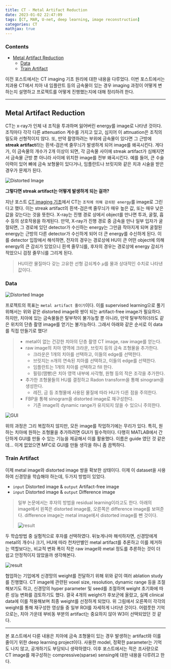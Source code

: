 ```yaml
---
title: CT - Metal Artifact Reduction
date: 2023-01-02 22:47:09
tags: [CT, MAR, U-net, deep learning, image reconstruction]
categories: CT
mathjax: true 
---
```


### Contents
- [Metal Artifact Reduction](#metal-artifact-reduction)
  - [Data](#data)
  - [Train Artifact](#train-artifact)

이전 포스트에서는 CT imaging 기초 원리에 대한 내용을 다루었다. 이번 포스트에서는 치과용 CT에서 치아 내 임플란트 등의 금속물이 있는 경우 imaging 과정이 어떻게 변하는지 설명하고 프로젝트를 어떻게 진행했는지에 대해 정리하려 한다.

---

## Metal Artifact Reduction

CT는 x-ray가 인체 내 조직을 투과하며 잃어버린 energy를 image로 나타낸 것이다. 조직마다 각각 다른 attenuation 계수를 가지고 있고, 심지어 이 attnuation은 조직의 밀도와 선형적이지 않다.
또, 만약 촬영하려는 부위에 금속물이 있다면 그 근방에 **streak artifact**라는 흰색-검은색 줄무늬가 발생하게 되어 image를 왜곡시킨다. 게다가, 이 금속물의 개수가 2개 이상이 되면, 각 금속물 사이에 streak artifact가 심해지면서 금속물 근방 뿐 아니라 사이에 위치한 image를 전부 왜곡시킨다.
예를 들어, 큰 수술 이력이 있어 뼈에 금속 보형물이 있다거나, 임플란트나 브릿지와 같은 치과 시술을 받은 경우가 문제가 된다.

![Distorted Image](resource/ct_mar/distorted_image.png)

**그렇다면 streak artifact는 어떻게 발생하게 되는 걸까?**

지난 포스트 [CT imaging 기초](resource/ct-imaging-basic)에서 CT는 `조직에 의해 감쇠된 energy`를 image로 그린다고 했다. 이는 streak artifact의 흰색-검은색 줄무늬가 매우 높은 값, 또는 매우 낮은 값을 갖는다는 것을 뜻한다.
X-ray는 진행 경로 상에서 object를 만나면 투과, 굴절, 흡수 등의 상호작용을 하게된다. 만약, X-ray가 진행 경로 중 금속을 만나 일부 입자가 굴절되면, 그 경로에 있던 detector가 수신하는 energy는 그만큼 작아지게 되며 굴절된 energy는 근방의 다른 detector가 수신하게 되어 더 큰 energy를 수신하게 된다.
이를 detector 입장에서 해석하면, 전자의 경우는 경로상에 HU이 큰 어떤 object에 의해 energy의 큰 감쇠가 있었으니 흰색 줄무늬를, 후자의 경우는 경로상에 energy 감쇠가 적었으니 검정 줄무늬를 그리게 된다.
> HU이란 물질마다 갖는 고유한 선형 감쇠계수 $\mu$를 물과 상대적인 수치로 나타낸 값이다.


### Data
![Distorted Image](resource/ct_mar/dataset.png)

프로젝트의 목표는 `metal artifact 줄이기`이다. 이를 supervised learning으로 풀기 위해서는 위와 같은 distorted image와 쌍이 되는 artifact-free image가 필요하다.
하지만, 치아에 있는 금속물들은 탈부착이 불가능할 뿐 아니라, 만약 탈부착하더라도 같은 위치의 단층 촬영 image를 얻기는 불가능하다. 그래서 아래와 같은 순서로 이 data를 직접 만들기로 했다!

> - metal이 없는 건강한 치아의 단층 촬영 CT image, raw image를 얻는다.
> - raw image의 치아 영역에 크라운, 브릿지 등의 금속 조형물을 추가한다.
>   - 크라운은 1개의 치아를 선택하고, 이들의 edge를 선택한다.
>   - 브릿지는 n개의 연속된 치아를 선택하고, 이들의 edge를 선택한다.
>   - 임플란트는 1개의 치아를 선택하고 fill 한다.
>   - 필링(땜빵)은 치아 영역 내부에 사각형, 원형 등의 작은 조각을 추가한다.
> - 추가한 조형물들의 HU를 결정하고 Radon transform을 통해 sinogram을 생성한다.
>   - 레진, 금 등 조형물에 사용된 물질에 따라 HU가 다른 점을 주의한다.
> - FBP을 통해 sinogram을 distorted image로 재구성한다.
>   - 기존 image의 dynamic range가 유지되지 않을 수 있으니 주의한다.

![GUI](resource/ct_mar/data_gen_ui.png)

위의 과정은 그리 복잡하지 않지만, 모든 image를 작업하기에는 무리가 있다. 특히, 원하는 치아에 원하는 조형물을 추가하려면 GUI가 필수적이다. 다행히 MATLAB에서 간단하게 GUI를 만들 수 있는 기능을 제공해서 이를 활용했다. 이름은 guide 였던 것 같은데... 이게 없었으면 MFC로 GUI를 만들 생각을 하니 좀 끔찍하다.


### Train Artifact

이제 metal image와 distorted image 쌍을 확보한 상태이다. 이제 이 dataset을 사용하여 신경망을 학습해야 하는데, 두가지 방법이 있었다.

- `input` Distorted image & `output` Artifact-free image
- `input` Distorted image & `output` Difference image

> 일부 논문에서는 후자의 방법을 residual learning이라고도 한다.
> 아래의 image에서 왼쪽은 distorted image를, 오른쪽은 difference image를 보여준다. difference image는 metal image에서 distorted image를 뺀 것이다.
> 
> ![result](resource/ct_mar/residual.png)


두 학습방법 중 실험적으로 후자를 선택하였다.
뒤늦게나마 해석하자면, 신경망에게 metal의 개수나 크기, HU에 따라 천차만별인 metal artifact를 추론하고 이를 제거하는 역할보다는, 비교적 변화 폭이 작은 raw image와 metal 정도를 추론하는 것이 더 쉽고 안정적이지 않았을까 생각해본다.


![result](resource/ct_mar/test.png)

협업하는 기업에게 신경망의 weight를 전달하기 위해 위와 같이 여러 ablation study를 진행했다. CT image에 관련된 voxel size, resolution, dynamic range 등을 조절해보기도 하고, 신경망의 hyper parameter 및 seed를 조절하며 weight 초기화에 따른 성능 변화를 검토하기도 했다. 결국 4개의 weight가 후보군에 올랐고, 실제 clinical data에 이를 적용해보며 최종 weight를 선정하게 되었다.
위 그림에서 오른쪽이 각각의 weight를 통해 재구성한 영상들 중 일부 ROI를 자세하게 나타낸 것이다. 어렴풋한 기억으로는, 치아 가운데 부비동 부분의 artifact는 중요하지 않아 W3이 선택되었던 것 같다.

---

본 포스트에서 다룬 내용은 치아에 금속 조형물이 있는 경우 발생하는 artifact와 이를 줄이기 위한 deep learning project이다. 사용한 model, 정확한 parameter는 기억도 나지 않고, 공개하기도 부담되니 생략하였다. 이후 포스트에서는 적은 조사량으로 CT image를 재구성하는 compressive(sparse) sensing에 대한 내용을 다루려고 한다.
